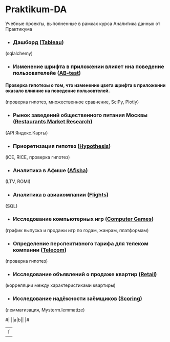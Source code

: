 # Praktikum-DA
Учебные проекты, выполненные в рамках курса Аналитика данных от Практикума
- ### Дашборд ([Tableau](https://github.com/voleka-ocrv/Praktikum-DA/tree/main/Tableau))
(sqlalchemy)

- ### Изменение шрифта в приложении влияет нна поведение пользователейе ([AB-test](https://github.com/voleka-ocrv/Praktikum-DA/tree/main/AB-test))
#### Проверка гипотезы о том, что изменение цвета шрифта в приложении оказало влияние на поведение пользовтелей.
(проверка гипотез, множественное сравнение, SciPy, Plotly)

- ### Рынок заведений общественного питания Москвы ([Restaurants Market Research](https://github.com/voleka-ocrv/Praktikum-DA/tree/main/Restaurants%20Market%20Research))
(API Яндекс.Карты)

- ### Приоретизация гипотез ([Hypothesis](https://github.com/voleka-ocrv/Praktikum-DA/tree/main/Hypothesis))
(iCE, RICE, проверка гипотез)

- ### Аналитика в Афише ([Afisha](https://github.com/voleka-ocrv/Praktikum-DA/tree/main/Afisha))
(LTV, ROMI)

- ### Аналитика в авиакомпании ([Flights](https://github.com/voleka-ocrv/Praktikum-DA/tree/main/Flights))
(SQL)

- ### Исследование компьютерных игр ([Computer Games](https://github.com/voleka-ocrv/Praktikum-DA/tree/main/Computer%20games))
(график выпуска и продажи игр по годам, жанрам, платформам)

- ### Определение перспективного тарифа для телеком компании ([Telecom](https://github.com/voleka-ocrv/Praktikum-DA/tree/main/Telecom))
(проверка гипотез)

- ### Исследование объявлений о продаже квартир ([Retail](https://github.com/voleka-ocrv/Praktikum-DA/tree/main/Retail))
(корреляции между характеристиками квартиры)

- ### Исследование надёжности заёмщиков ([Scoring](https://github.com/voleka-ocrv/Praktikum-DA/tree/main/Scoring))
(лемматизация, Mysterm.lemmatize)


#|
||a|b||
|#

<table>
  <tr>
    <td>f</td>
  </tr>
</table>






